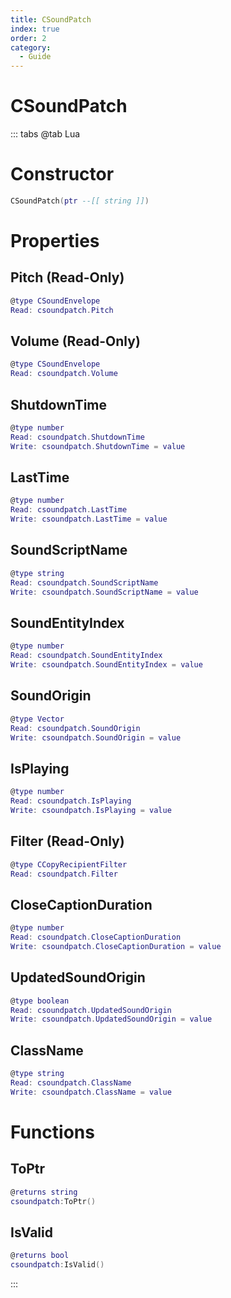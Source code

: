 ```yaml
---
title: CSoundPatch
index: true
order: 2
category:
  - Guide
---
```


# CSoundPatch

::: tabs
@tab Lua
# Constructor
```lua
CSoundPatch(ptr --[[ string ]])
```
# Properties
## Pitch (Read-Only)
```lua
@type CSoundEnvelope
Read: csoundpatch.Pitch
```
## Volume (Read-Only)
```lua
@type CSoundEnvelope
Read: csoundpatch.Volume
```
## ShutdownTime 
```lua
@type number
Read: csoundpatch.ShutdownTime
Write: csoundpatch.ShutdownTime = value
```
## LastTime 
```lua
@type number
Read: csoundpatch.LastTime
Write: csoundpatch.LastTime = value
```
## SoundScriptName 
```lua
@type string
Read: csoundpatch.SoundScriptName
Write: csoundpatch.SoundScriptName = value
```
## SoundEntityIndex 
```lua
@type number
Read: csoundpatch.SoundEntityIndex
Write: csoundpatch.SoundEntityIndex = value
```
## SoundOrigin 
```lua
@type Vector
Read: csoundpatch.SoundOrigin
Write: csoundpatch.SoundOrigin = value
```
## IsPlaying 
```lua
@type number
Read: csoundpatch.IsPlaying
Write: csoundpatch.IsPlaying = value
```
## Filter (Read-Only)
```lua
@type CCopyRecipientFilter
Read: csoundpatch.Filter
```
## CloseCaptionDuration 
```lua
@type number
Read: csoundpatch.CloseCaptionDuration
Write: csoundpatch.CloseCaptionDuration = value
```
## UpdatedSoundOrigin 
```lua
@type boolean
Read: csoundpatch.UpdatedSoundOrigin
Write: csoundpatch.UpdatedSoundOrigin = value
```
## ClassName 
```lua
@type string
Read: csoundpatch.ClassName
Write: csoundpatch.ClassName = value
```
# Functions
## ToPtr
```lua
@returns string
csoundpatch:ToPtr()
```
## IsValid
```lua
@returns bool
csoundpatch:IsValid()
```

:::